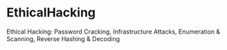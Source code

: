 # EthicalHacking
Ethical Hacking: Password Cracking, Infrastructure Attacks, Enumeration &amp; Scanning, Reverse Hashing &amp; Decoding
